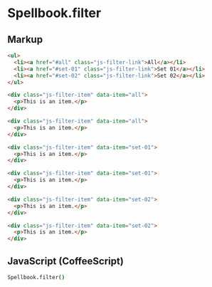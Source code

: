 Spellbook.filter
================

Markup
------

```html
<ul>
  <li><a href="#all" class="js-filter-link">All</a></li>
  <li><a href="#set-01" class="js-filter-link">Set 01</a></li>
  <li><a href="#set-02" class="js-filter-link">Set 02</a></li>
</ul>

<div class="js-filter-item" data-item="all">
  <p>This is an item.</p>
</div>

<div class="js-filter-item" data-item="all">
  <p>This is an item.</p>
</div>

<div class="js-filter-item" data-item="set-01">
  <p>This is an item.</p>
</div>

<div class="js-filter-item" data-item="set-01">
  <p>This is an item.</p>
</div>

<div class="js-filter-item" data-item="set-02">
  <p>This is an item.</p>
</div>

<div class="js-filter-item" data-item="set-02">
  <p>This is an item.</p>
</div>
```

JavaScript (CoffeeScript)
-------------------------

```coffeescript
Spellbook.filter()
```
